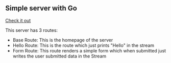 ## Simple server with Go

[Check it out](https://simple-go-server-50lq.onrender.com)

This server has 3 routes:

- Base Route: This is the homepage of the server
- Hello Route: This is the route which just prints "Hello" in the stream
- Form Route: This route renders a simple form which when submitted just writes the user submitted data in the Stream
